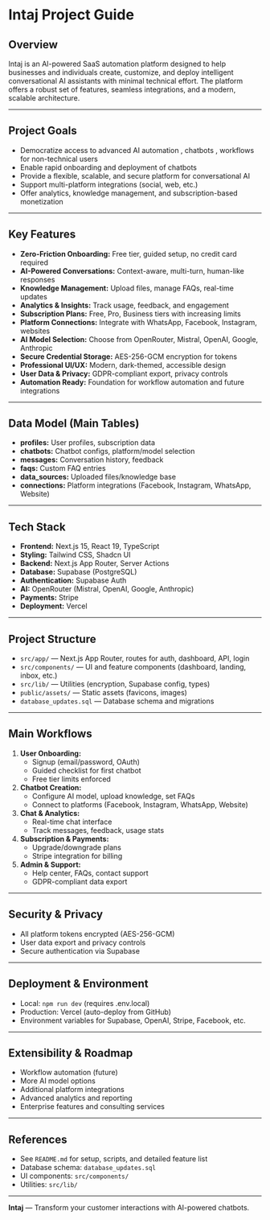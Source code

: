 # Intaj Project Guide

## Overview
Intaj is an AI-powered SaaS automation  platform designed to help businesses and individuals create, customize, and deploy intelligent conversational AI assistants with minimal technical effort. The platform offers a robust set of features, seamless integrations, and a modern, scalable architecture.

---

## Project Goals
- Democratize access to advanced AI automation , chatbots , workflows for non-technical users
- Enable rapid onboarding and deployment of chatbots
- Provide a flexible, scalable, and secure platform for conversational AI
- Support multi-platform integrations (social, web, etc.)
- Offer analytics, knowledge management, and subscription-based monetization

---

## Key Features
- **Zero-Friction Onboarding:** Free tier, guided setup, no credit card required
- **AI-Powered Conversations:** Context-aware, multi-turn, human-like responses
- **Knowledge Management:** Upload files, manage FAQs, real-time updates
- **Analytics & Insights:** Track usage, feedback, and engagement
- **Subscription Plans:** Free, Pro, Business tiers with increasing limits
- **Platform Connections:** Integrate with WhatsApp, Facebook, Instagram, websites
- **AI Model Selection:** Choose from OpenRouter, Mistral, OpenAI, Google, Anthropic
- **Secure Credential Storage:** AES-256-GCM encryption for tokens
- **Professional UI/UX:** Modern, dark-themed, accessible design
- **User Data & Privacy:** GDPR-compliant export, privacy controls
- **Automation Ready:** Foundation for workflow automation and future integrations

---

## Data Model (Main Tables)
- **profiles:** User profiles, subscription data
- **chatbots:** Chatbot configs, platform/model selection
- **messages:** Conversation history, feedback
- **faqs:** Custom FAQ entries
- **data_sources:** Uploaded files/knowledge base
- **connections:** Platform integrations (Facebook, Instagram, WhatsApp, Website)

---

## Tech Stack
- **Frontend:** Next.js 15, React 19, TypeScript
- **Styling:** Tailwind CSS, Shadcn UI
- **Backend:** Next.js App Router, Server Actions
- **Database:** Supabase (PostgreSQL)
- **Authentication:** Supabase Auth
- **AI:** OpenRouter (Mistral, OpenAI, Google, Anthropic)
- **Payments:** Stripe
- **Deployment:** Vercel

---

## Project Structure
- `src/app/` — Next.js App Router, routes for auth, dashboard, API, login
- `src/components/` — UI and feature components (dashboard, landing, inbox, etc.)
- `src/lib/` — Utilities (encryption, Supabase config, types)
- `public/assets/` — Static assets (favicons, images)
- `database_updates.sql` — Database schema and migrations

---

## Main Workflows
1. **User Onboarding:**
   - Signup (email/password, OAuth)
   - Guided checklist for first chatbot
   - Free tier limits enforced
2. **Chatbot Creation:**
   - Configure AI model, upload knowledge, set FAQs
   - Connect to platforms (Facebook, Instagram, WhatsApp, Website)
3. **Chat & Analytics:**
   - Real-time chat interface
   - Track messages, feedback, usage stats
4. **Subscription & Payments:**
   - Upgrade/downgrade plans
   - Stripe integration for billing
5. **Admin & Support:**
   - Help center, FAQs, contact support
   - GDPR-compliant data export

---

## Security & Privacy
- All platform tokens encrypted (AES-256-GCM)
- User data export and privacy controls
- Secure authentication via Supabase

---

## Deployment & Environment
- Local: `npm run dev` (requires .env.local)
- Production: Vercel (auto-deploy from GitHub)
- Environment variables for Supabase, OpenAI, Stripe, Facebook, etc.

---

## Extensibility & Roadmap
- Workflow automation (future)
- More AI model options
- Additional platform integrations
- Advanced analytics and reporting
- Enterprise features and consulting services

---

## References
- See `README.md` for setup, scripts, and detailed feature list
- Database schema: `database_updates.sql`
- UI components: `src/components/`
- Utilities: `src/lib/`

---

**Intaj** — Transform your customer interactions with AI-powered chatbots.
